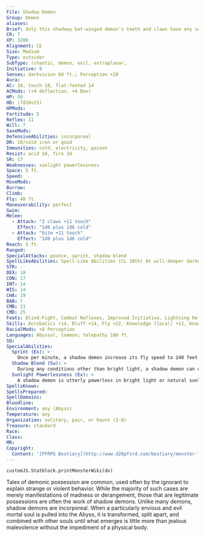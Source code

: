 ```yaml
---
File: Shadow Demon
Group: Demon
aliases: 
Brief: Only this shadowy bat-winged demon's teeth and claws have any sense of physicality to them-the rest is lost in darkness.
CR: 7
XP: 3200
Alignment: CE
Size: Medium
Type: outsider
SubType: (chaotic, demon, evil, extraplanar,
Initiative: 8
Senses: darkvision 60 ft.; Perception +20
Aura: 
AC: 18, touch 18, flat-footed 14
ACMods: (+4 deflection, +4 Dex)
HP: 59
HD: (7d10+21)
HPMods: 
Fortitude: 5
Reflex: 11
Will: 7
SaveMods: 
DefensiveAbilities: incorporeal
DR: 10/cold iron or good
Immunities: cold, electricity, poison
Resist: acid 10, fire 10
SR: 17
Weaknesses: sunlight powerlessness
Space: 5 ft.
Speed: 
MoveMods: 
Burrow: 
Climb: 
Fly: 40 ft.
Maneuverability: perfect
Swim: 
Melee: 
  - Attack: "2 claws +11 touch"
    Effect: "1d6 plus 1d6 cold"
  - Attack: "bite +11 touch"
    Effect: "1d8 plus 1d6 cold"
Reach: 5 ft.
Ranged: 
SpecialAttacks: pounce, sprint, shadow blend
SpellLikeAbilities: Spell-Like Abilities (CL 10th) At will-deeper darkness, fear (DC 18), greater teleport (self only), telekinesis (DC 19) 3/day-shadow conjuration (DC 18), shadow evocation (DC 19) 1/day-magic jar (DC 19), summon (level 3, 1 shadow demon 50%)
STR: -
DEX: 18
CON: 17
INT: 14
WIS: 14
CHA: 19
BAB: 7
CMB: 11
CMD: 25
Feats: Blind-Fight, Combat Reflexes, Improved Initiative, Lightning Reflexes,
Skills: Acrobatics +14, Bluff +14, Fly +22, Knowledge (local) +12, Knowledge (planes) +12, Perception +20, Sense Motive +12, Stealth +14
RacialMods: +8 Perception
Languages: Abyssal, Common; telepathy 100 ft.
SQ: 
SpecialAbilities:
  Sprint (Ex): >
    Once per minute, a shadow demon increase its fly speed to 240 feet for 1 round.
  Shadow Blend (Su): >
    During any conditions other than bright light, a shadow demon can disappear into the shadows as a moveequivalent action, effectively becoming invisible. Artificial illumination or light spells of 2nd level or lower do not negate this ability.
  Sunlight Powerlessness (Ex): >
    A shadow demon is utterly powerless in bright light or natural sunlight and flees from it. A shadow demon caught in such light cannot attack and can take only a single move or standard action. A shadow demon that is possessing a creature using magic jar is not harmed by sunlight, but if it is struck by a sunbeam or sunburst spell while possessing a creature, the shadow demon is driven out of its host automatically.
SpellsKnown: 
SpellsPrepared: 
SpellDomains: 
Bloodline: 
Environment: any (Abyss)
Temperature: any
Organization: solitary, pair, or haunt (3-8)
Treasure: standard
Race: 
Class: 
MR: 
Copyright:
  Content: '[PFRPG Bestiary](http://www.d20pfsrd.com/bestiary/monster-listings/outsiders/demon/shadow-demon)'
---
```

```dataviewjs
customJS.Statblock.printMonsterWiki(dv)
```
Tales of demonic possession are common, used often by the ignorant to explain strange or violent behavior. While the majority of such cases are merely manifestations of madness or derangement, those that are legitimate possessions are often the work of shadow demons. Unlike many demons, shadow demons are incorporeal. When a particularly envious and evil mortal soul is pulled into the Abyss, it is transformed, split apart, and combined with other souls until what emerges is little more than jealous malevolence without the impediment of a physical body.
